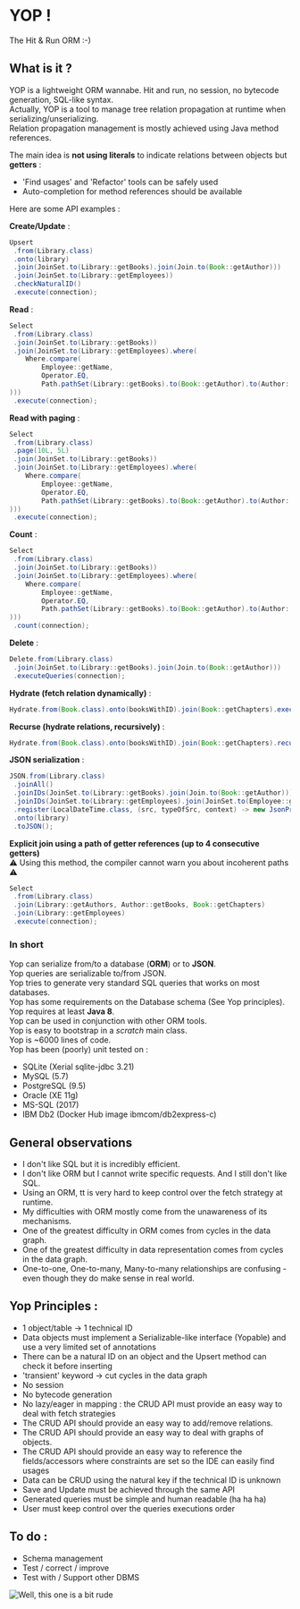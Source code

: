 # YOP !
The Hit & Run ORM :-)

  
  
## What is it ?
YOP is a lightweight ORM wannabe. Hit and run, no session, no bytecode generation, SQL-like syntax.  
Actually, YOP is a tool to manage tree relation propagation at runtime when serializing/unserializing.  
Relation propagation management is mostly achieved using Java method references.  

The main idea is **not using literals** to indicate relations between objects but **getters** :  
- 'Find usages' and 'Refactor' tools can be safely used  
- Auto-completion for method references should be available  

Here are some API examples :

**Create/Update** :
```java
Upsert   
 .from(Library.class)  
 .onto(library)  
 .join(JoinSet.to(Library::getBooks).join(Join.to(Book::getAuthor)))    
 .join(JoinSet.to(Library::getEmployees))  
 .checkNaturalID()  
 .execute(connection);
```

**Read** :
```java
Select
 .from(Library.class)
 .join(JoinSet.to(Library::getBooks))
 .join(JoinSet.to(Library::getEmployees).where(
    Where.compare(
        Employee::getName, 
        Operator.EQ, 
        Path.pathSet(Library::getBooks).to(Book::getAuthor).to(Author::getName)
)))
 .execute(connection);
```

**Read with paging** :
```java
Select
 .from(Library.class)
 .page(10L, 5L)
 .join(JoinSet.to(Library::getBooks))
 .join(JoinSet.to(Library::getEmployees).where(
    Where.compare(
        Employee::getName, 
        Operator.EQ, 
        Path.pathSet(Library::getBooks).to(Book::getAuthor).to(Author::getName)
)))
 .execute(connection);
```

**Count** :
```java
Select
 .from(Library.class)
 .join(JoinSet.to(Library::getBooks))
 .join(JoinSet.to(Library::getEmployees).where(
    Where.compare(
        Employee::getName, 
        Operator.EQ, 
        Path.pathSet(Library::getBooks).to(Book::getAuthor).to(Author::getName)
)))
 .count(connection);
```

**Delete** :   
```java
Delete.from(Library.class)
 .join(JoinSet.to(Library::getBooks).join(Join.to(Book::getAuthor)))
 .executeQueries(connection);
```

**Hydrate (fetch relation dynamically)** :  
```java 
Hydrate.from(Book.class).onto(booksWithID).join(Book::getChapters).execute(connection);
```

**Recurse (hydrate relations, recursively)** :   
```java 
Hydrate.from(Book.class).onto(booksWithID).join(Book::getChapters).recurse().execute(connection);
```

**JSON serialization** :  
```java
JSON.from(Library.class)
 .joinAll()
 .joinIDs(JoinSet.to(Library::getBooks).join(Join.to(Book::getAuthor)))
 .joinIDs(JoinSet.to(Library::getEmployees).join(JoinSet.to(Employee::getProfiles)))
 .register(LocalDateTime.class, (src, typeOfSrc, context) -> new JsonPrimitive("2000-01-01T00:00:00.000"))
 .onto(library)
 .toJSON();
```

**Explicit join using a path of getter references (up to 4 consecutive getters)**  
⚠ Using this method, the compiler cannot warn you about incoherent paths ⚠
```java
Select   
 .from(Library.class)    
 .join(Library::getAuthors, Author::getBooks, Book::getChapters)    
 .join(Library::getEmployees)  
 .execute(connection);
```  
  
### In short
Yop can serialize from/to a database (**ORM**) or to **JSON**.  
Yop queries are serializable to/from JSON.  
Yop tries to generate very standard SQL queries that works on most databases.  
Yop has some requirements on the Database schema (See Yop principles).  
Yop requires at least **Java 8**.  
Yop can be used in conjunction with other ORM tools.  
Yop is easy to bootstrap in a *scratch* main class.  
Yop is ~6000 lines of code.  
Yop has been (poorly) unit tested on :  
- SQLite (Xerial sqlite-jdbc 3.21)  
- MySQL (5.7)  
- PostgreSQL (9.5)   
- Oracle (XE 11g)  
- MS-SQL (2017)  
- IBM Db2 (Docker Hub image ibmcom/db2express-c)  
  
  
  
## General observations
- I don't like SQL but it is incredibly efficient.
- I don't like ORM but I cannot write specific requests. And I still don't like SQL.
- Using an ORM, tt is very hard to keep control over the fetch strategy at runtime.
- My difficulties with ORM mostly come from the unawareness of its mechanisms.
- One of the greatest difficulty in ORM comes from cycles in the data graph.
- One of the greatest difficulty in data representation comes from cycles in the data graph.
- One-to-one, One-to-many, Many-to-many relationships are confusing - even though they do make sense in real world.
  
  
  
## Yop Principles : 
- 1 object/table → 1 technical ID
- Data objects must implement a Serializable-like interface (Yopable) and use a very limited set of annotations
- There can be a natural ID on an object and the Upsert method can check it before inserting
- 'transient' keyword → cut cycles in the data graph
- No session
- No bytecode generation
- No lazy/eager in mapping : the CRUD API must provide an easy way to deal with fetch strategies
- The CRUD API should provide an easy way to add/remove relations.
- The CRUD API should provide an easy way to deal with graphs of objects.
- The CRUD API should provide an easy way to reference the fields/accessors where constraints are set so the IDE can easily find usages
- Data can be CRUD using the natural key if the technical ID is unknown
- Save and Update must be achieved through the same API
- Generated queries must be simple and human readable (ha ha ha)
- User must keep control over the queries executions order
  
  
  
## To do :
- Schema management
- Test / correct / improve
- Test with / Support other DBMS
  
  
  
![Well, this one is a bit rude](images/orm_snowman.jpg)